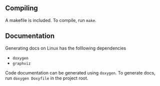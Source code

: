 ## Compiling

A makefile is included. To compile, run `make`.

## Documentation

Generating docs on Linux has the folllowing dependencies
* `doxygen`
* `graphviz`

Code documentation can be generated using `doxygen`. To generate docs, run `doxygen Doxyfile` in the project root.
